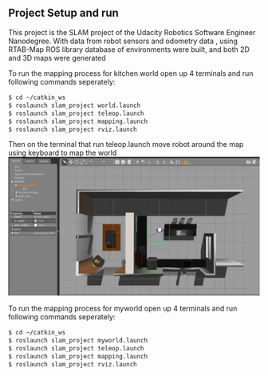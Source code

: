
## Project Setup and run
This project is the SLAM project of the Udacity Robotics Software Engineer Nanodegree.  With data from robot sensors and odometry data , using RTAB-Map ROS library database of environments were built, and both 2D and 3D maps were generated

To run the mapping process for kitchen world open up 4 terminals and run following commands seperately:
```
$ cd ~/catkin_ws
$ roslaunch slam_project world.launch
$ roslaunch slam_project teleop.launch
$ roslaunch slam_project mapping.launch
$ roslaunch slam_project rviz.launch
```
Then on the terminal that run teleop.launch move robot around the map using keyboard to map the world
![Alt text](./images/kitchen-gazebo.png?raw=true "Title")



To run the mapping process for  myworld open up 4 terminals and run following commands seperately:
```
$ cd ~/catkin_ws
$ roslaunch slam_project myworld.launch
$ roslaunch slam_project teleop.launch
$ roslaunch slam_project mapping.launch
$ roslaunch slam_project rviz.launch
```




